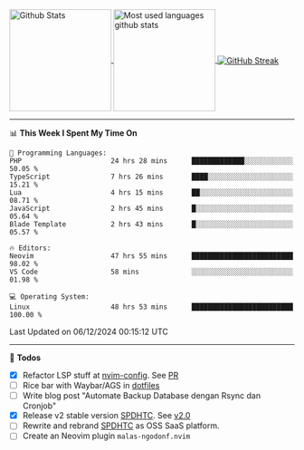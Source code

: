 <a href="https://github.com/anuraghazra/github-readme-stats">
  <img 
        height=180
        align="center" 
        src="https://github-readme-stats.vercel.app/api?username=rizkyilhampra&rank_icon=github&show_icons=true&theme=catppuccin_mocha&hide_border=true&include_all_commits=true&count_private=true&card_width=270" 
        alt="Github Stats" 
    />
</a>
<a href="https://github.com/anuraghazra/github-readme-stats">
  <img 
        height=180
        align="center" 
        src="https://github-readme-stats.vercel.app/api/top-langs/?username=rizkyilhampra&layout=compact&theme=catppuccin_mocha&hide_border=true&langs_count=8" 
        alt="Most used languages github stats" 
    />
</a>
<a href="https://git.io/streak-stats"><img src="https://streak-stats.demolab.com?user=rizkyilhampra&theme=catppuccin-mocha&hide_border=true" align="center" alt="GitHub Streak" /></a>

---

<!--START_SECTION:waka-->
📊 **This Week I Spent My Time On** 

```text
💬 Programming Languages: 
PHP                      24 hrs 28 mins      █████████████░░░░░░░░░░░░   50.05 % 
TypeScript               7 hrs 26 mins       ████░░░░░░░░░░░░░░░░░░░░░   15.21 % 
Lua                      4 hrs 15 mins       ██░░░░░░░░░░░░░░░░░░░░░░░   08.71 % 
JavaScript               2 hrs 45 mins       █░░░░░░░░░░░░░░░░░░░░░░░░   05.64 % 
Blade Template           2 hrs 43 mins       █░░░░░░░░░░░░░░░░░░░░░░░░   05.57 % 

🔥 Editors: 
Neovim                   47 hrs 55 mins      █████████████████████████   98.02 % 
VS Code                  58 mins             ░░░░░░░░░░░░░░░░░░░░░░░░░   01.98 % 

💻 Operating System: 
Linux                    48 hrs 53 mins      █████████████████████████   100.00 % 
```


 Last Updated on 06/12/2024 00:15:12 UTC
<!--END_SECTION:waka-->

---

📒 **Todos**
<br>
- [x] Refactor LSP stuff at [nvim-config](https://github.com/rizkyilhampra/nvim-config). See [PR](https://github.com/rizkyilhampra/nvim-config/pull/9)
- [ ] Rice bar with Waybar/AGS in [dotfiles](https://github.com/rizkyilhampra/dotfiles)
- [ ] Write blog post "Automate Backup Database dengan Rsync dan Cronjob"
- [x] Release v2 stable version [SPDHTC](https://github.com/rizkyilhampra/spdhtc). See [v2.0](https://github.com/rizkyilhampra/spdhtc/releases/tag/v2.0)
- [ ] Rewrite and rebrand [SPDHTC](https://github.com/rizkyilhampra/spdhtc) as OSS SaaS platform.
- [ ] Create an Neovim plugin `malas-ngodonf.nvim`
